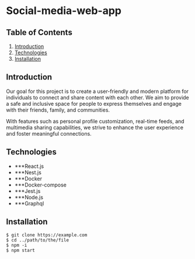 # Social-media-web-app

## Table of Contents
1. [Introduction](#Introduction)
2. [Technologies](#Technologies)
3. [Installation](#Installation)

## Introduction

  Our goal for this project is to create a user-friendly and modern platform for individuals to connect and share content with each other. We aim to provide a safe and     inclusive space for people to express themselves and engage with their friends, family, and communities.

  With features such as personal profile customization, real-time feeds, and multimedia sharing capabilities, we strive to enhance the user experience and foster           meaningful connections.

## Technologies

  - ***React.js
  - ***Nest.js 
  - ***Docker 
  - ***Docker-compose 
  - ***Jest.js 
  - ***Node.js 
  - ***Graphql 

## Installation

  ```
  $ git clone https://example.com
  $ cd ../path/to/the/file
  $ npm -i
  $ npm start
  ```

